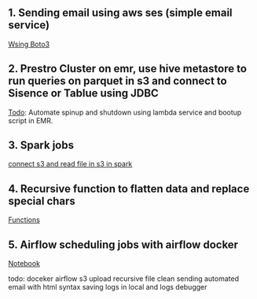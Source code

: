 ## 1. Sending email using aws ses (simple email service)
[Wsing Boto3](https://github.com/deepak6446/Data_engineering/blob/master/mail_send_boto3/send_mail_boto3.py)

## 2. Prestro Cluster on emr, use hive metastore to run queries on parquet in s3 and connect to Sisence or Tablue using JDBC
[Todo](https://github.com/deepak6446/Data_engineering/tree/master/presto_config_aws_emr): Automate spinup and shutdown using lambda service and bootup script in EMR.

## 3. Spark jobs
[connect s3 and read file in s3 in spark](https://github.com/deepak6446/Data_engineering/blob/master/test_programmes/connect_s3_using_keys.py)

## 4. Recursive function to flatten data and replace special chars
[Functions](https://github.com/deepak6446/Data_engineering/blob/master/test_programmes/cleaning_data_rec_json.py)

## 5. Airflow scheduling jobs with airflow docker
[Notebook](https://github.com/deepak6446/Data_engineering/blob/master/Airflow_Docker)

todo:
doceker airflow
s3 upload
recursive file clean
sending automated email with html syntax
saving logs in local and logs debugger
